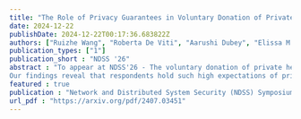 ```yaml
---
title: "The Role of Privacy Guarantees in Voluntary Donation of Private Data for Altruistic Goals"
date: 2024-12-22
publishDate: 2024-12-22T00:17:36.683822Z
authors: ["Ruizhe Wang", "Roberta De Viti", "Aarushi Dubey", "Elissa M. Redmiles"]
publication_types: ["1"]
publication_short : "NDSS '26"
abstract : "To appear at NDSS'26 - The voluntary donation of private health information for altruistic purposes, such as supporting research advancements, is a common practice. However, concerns about data misuse and leakage may deter people from donating their information. Privacy Enhancement Technologies (PETs) aim to alleviate these concerns and in turn allow for safe and private data sharing. This study conducts a vignette survey (N=494) with participants recruited from Prolific to examine the willingness of US-based people to donate medical data for developing new treatments under four general guarantees offered across PETs: data expiration, anonymization, purpose restriction, and access control. The study explores two mechanisms for verifying these guarantees: self-auditing and expert auditing, and controls for the impact of confounds including demographics and two types of data collectors: for-profit and non-profit institutions.
Our findings reveal that respondents hold such high expectations of privacy from non-profit entities a priori that explicitly outlining privacy protections has little impact on their overall perceptions. In contrast, offering privacy guarantees elevates respondents' expectations of privacy for for-profit entities, bringing them nearly in line with those for non-profit organizations. Further, while the technical community has suggested audits as a mechanism to increase trust in PET guarantees, we observe limited effect from transparency about such audits. We emphasize the risks associated with these findings and underscore the critical need for future interdisciplinary research efforts to bridge the gap between the technical community's and end-users' perceptions regarding the effectiveness of auditing PETs."
featured : true
publication : "Network and Distributed System Security (NDSS) Symposium (NDSS 2026)"
url_pdf : "https://arxiv.org/pdf/2407.03451"
---
```

